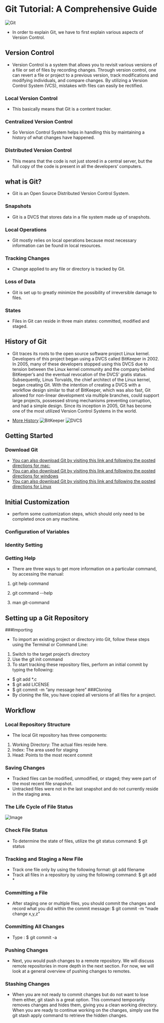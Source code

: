 # Git Tutorial: A Comprehensive Guide
![Git](https://codexitos.com/wp-content/uploads/2019/10/blog-What-is-github-and-why-you-should-use-it..png)
* In order to explain Git, we have to first explain various aspects of Version Control.
## Version Control 
* Version Control is a system that allows you to revisit various versions of a file or set of files by recording changes. Through version control, one can revert a file or project to a previous version, track modifications and modifying individuals, and compare changes. By utilizing a Version Control System (VCS), mistakes with files can easily be rectified.
### Local Version Control
* This basically means that Git is a content tracker.
### Centralized Version Control
* So Version Control System helps in handling this by maintaining a history of what changes have happened.
### Distributed Version Control 
*  This means that the code is not just stored in a central server, but the full copy of the code is present in all the developers’ computers. 
## what is Git?
* Git is an Open Source Distributed Version Control System.
### Snapshots 
* Git is a DVCS that stores data in a file system made up of snapshots.
### Local Operations 
* Git mostly relies on local operations because most necessary information can be found in local resources.
### Tracking Changes 
* Change applied to any file or directory is tracked by Git.
### Loss of Data 
* Git is set up to greatly minimize the possibility of irreversible damage to files.
### States
* Files in Git can reside in three main states: committed, modified and staged.
## History of Git
* Git traces its roots to the open source software project Linux kernel. Developers of this project began using a DVCS called BitKeeper in 2002. In 2005, many of these developers stopped using this DVCS due to tension between the Linux kernel community and the company behind BitKeeper’s and the eventual revocation of the DVCS’ gratis status. Subsequently, Linus Torvalds, the chief architect of the Linux kernel, began creating Git. With the intention of creating a DVCS with a workflow design similar to that of BitKeeper, which was also fast, Git allowed for non-linear development via multiple branches, could support large projects, possessed strong mechanisms preventing corruption, and had a simple design. Since its inception in 2005, Git has become one of the most utilized Version Control Systems in the world.

* [More History](GitHistory.md)
![BitKeeper](https://www.bitkeeper.org/man/BitKeeper_SN_SVC_Blue.png)
![DVCS ](https://miro.medium.com/max/3396/1*gPBljo_uRh-IBtHY2oB7ig.png)
## Getting Started 
### Download Git
* [You can also download Git by visiting this link and following the posted directions for mac:](http://git-scm.com/download/mac)
* [You can also download Git by visiting this link and following the posted directions for windows](http://git-scm.com/download/win)
* [You can also download Git by visiting this link and following the posted directions for Linux](http://git-scm.com/download/linux)
## Initial Customization
* perform some customization steps, which should only need to be completed once on any machine.
### Configuration of Variables
### Identity Setting
### Getting Help
* There are three ways to get more information on a particular command, by accessing the manual:

1. git help command

2. git command --help

3. man git-command

## Setting up a Git Repository
###Importing 
* To import an existing project or directory into Git, follow these steps using the Terminal or Command Line:
1. Switch to the target project’s directory
2. Use the git init command
3. To start tracking these repository files, perform an initial commit by typing the following:
* $ git add *.c
* $ git add LICENSE
* $ git commit -m “any message here”
###Cloning
* By cloning the file, you have copied all versions of all files for a project.
## Workflow
### Local Repository Structure
* The local Git repository has three components:
1. Working Directory: The actual files reside here.
2. Index: The area used for staging
3. Head: Points to the most recent commit
### Saving Changes
* Tracked files can be modified, unmodified, or staged; they were part of the most recent file snapshot.
* Untracked files were not in the last snapshot and do not currently reside in the staging area.
### The Life Cycle of File Status
![Image](https://blog.udemy.com/wp-content/uploads/2015/08/image006.png)
### Check File Status
* To determine the state of files, utilize the git status command: $ git status
### Tracking and Staging a New File
* Track one file only by using the following format: git add filename
* Track all files in a repository by using the following command: $ git add *
### Committing a File
* After staging one or multiple files, you should commit the changes and record what you did within the commit message: $ git commit -m “made change x,y,z”
### Committing All Changes 
* Type : $ git commit -a
### Pushing Changes 
* Next, you would push changes to a remote repository. We will discuss remote repositories in more depth in the next section. For now, we will look at a general overview of pushing changes to remotes.
### Stashing Changes 
* When you are not ready to commit changes but do not want to lose them either, git stash is a great option. This command temporarily removes changes and hides them, giving you a clean working directory. When you are ready to continue working on the changes, simply use the git stash apply command to retrieve the hidden changes.
